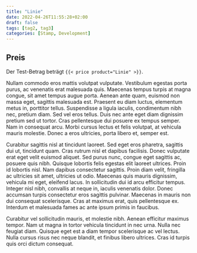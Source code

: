 ```yaml
---
title: "Linie"
date: 2022-04-26T11:55:28+02:00
draft: false
tags: [tag2, tag3]
categories: [Stamp, Development]
---
```

## Preis

Der Test-Betrag beträgt `{{< price product="Linie" >}}`.

Nullam commodo eros mattis volutpat vulputate. Vestibulum egestas porta purus, ac venenatis erat malesuada quis. Maecenas tempus turpis at magna congue, sit amet tempus augue porta. Aenean ante quam, euismod non massa eget, sagittis malesuada est. Praesent eu diam luctus, elementum metus in, porttitor tellus. Suspendisse a ligula iaculis, condimentum nibh nec, pretium diam. Sed vel eros tellus. Duis nec ante eget diam dignissim pretium sed ut tortor. Cras pellentesque dui posuere ex tempus semper. Nam in consequat arcu. Morbi cursus lectus et felis volutpat, at vehicula mauris molestie. Donec a eros ultricies, porta libero et, semper est.

Curabitur sagittis nisl at tincidunt laoreet. Sed eget eros pharetra, sagittis dui ut, tincidunt quam. Cras rutrum nisl et dapibus facilisis. Donec vulputate erat eget velit euismod aliquet. Sed purus nunc, congue eget sagittis ac, posuere quis nibh. Quisque lobortis felis egestas elit laoreet ultrices. Proin id lobortis nisl. Nam dapibus consectetur sagittis. Proin diam velit, fringilla ac ultricies sit amet, ultricies ut odio. Maecenas quis mauris dignissim, vehicula mi eget, eleifend lacus. In sollicitudin dui id arcu efficitur tempus. Integer nisl nibh, convallis at neque in, iaculis venenatis dolor. Donec accumsan turpis consectetur eros sagittis pulvinar. Maecenas in mauris non dui consequat scelerisque. Cras at maximus erat, quis pellentesque ex. Interdum et malesuada fames ac ante ipsum primis in faucibus.

Curabitur vel sollicitudin mauris, et molestie nibh. Aenean efficitur maximus tempor. Nam ut magna in tortor vehicula tincidunt in nec urna. Nulla nec feugiat diam. Quisque eget est a diam tempor scelerisque ac vel lectus. Nulla cursus risus nec neque blandit, et finibus libero ultrices. Cras id turpis quis orci dictum consequat.